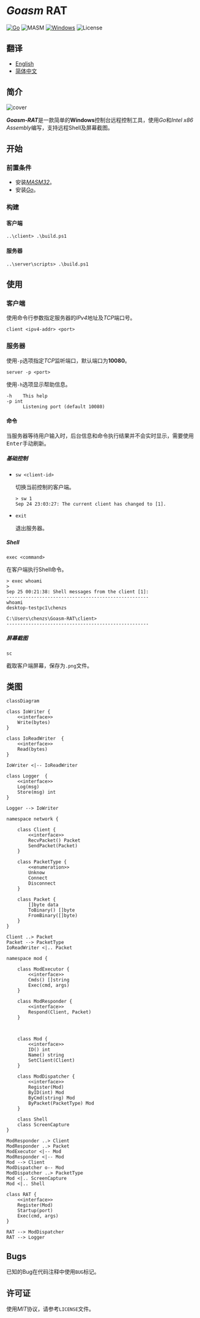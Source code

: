 # *Goasm* RAT

[![Go](docs/badges/Go-1.15.svg)](https://golang.org)
![MASM](docs/badges/MASM-8.svg)
[![Windows](docs/badges/Microsoft-Windows.svg)](https://www.microsoft.com/en-ie/windows)
![License](docs/badges/License-MIT.svg)

## 翻译

- [English](https://github.com/Zhuagenborn/Goasm-RAT/blob/master/README.md)
- [简体中文](https://github.com/Zhuagenborn/Goasm-RAT/blob/master/README-CN.md)

## 简介

![cover](cover.png)

***Goasm-RAT***是一款简单的**Windows**控制台远程控制工具，使用*Go*和*Intel x86 Assembly*编写，支持远程Shell及屏幕截图。

## 开始

### 前置条件

- 安装[*MASM32*](http://www.masm32.com)。
- 安装[*Go*](https://golang.org)。

### 构建

#### 客户端

```console
..\client> .\build.ps1
```

#### 服务器

```console
..\server\scripts> .\build.ps1
```

## 使用

### 客户端

使用命令行参数指定服务器的*IPv4*地址及*TCP*端口号。

```console
client <ipv4-addr> <port>
```

### 服务器

使用`-p`选项指定*TCP*监听端口，默认端口为**10080**。

```console
server -p <port>
```

使用`-h`选项显示帮助信息。

```console
-h    This help
-p int
      Listening port (default 10080)
```

#### 命令

当服务器等待用户输入时，后台信息和命令执行结果并不会实时显示，需要使用<kbd>Enter</kbd>手动刷新。

##### 基础控制

- ```console
  sw <client-id>
  ```

  切换当前控制的客户端。

  ```console
  > sw 1
  Sep 24 23:03:27: The current client has changed to [1].
  ```

- ```console
  exit
  ```

  退出服务器。

##### Shell

```console
exec <command>
```

在客户端执行Shell命令。

```console
> exec whoami
>
Sep 25 00:21:38: Shell messages from the client [1]:
----------------------------------------------------
whoami
desktop-testpc1\chenzs

C:\Users\chenzs\Goasm-RAT\client>
----------------------------------------------------
```

##### 屏幕截图

```console
sc
```

截取客户端屏幕，保存为`.png`文件。

## 类图

```mermaid
classDiagram

class IoWriter {
    <<interface>>
    Write(bytes)
}

class IoReadWriter  {
    <<interface>>
    Read(bytes)
}

IoWriter <|-- IoReadWriter

class Logger  {
    <<interface>>
    Log(msg)
    Store(msg) int
}

Logger --> IoWriter

namespace network {

    class Client {
        <<interface>>
        RecvPacket() Packet
        SendPacket(Packet)
    }

    class PacketType {
        <<enumeration>>
        Unknow
        Connect
        Disconnect
    }

    class Packet {
        []byte data
        ToBinary() []byte
        FromBinary([]byte)
    }
}

Client ..> Packet
Packet --> PacketType
IoReadWriter <|.. Packet

namespace mod {

    class ModExecutor {
        <<interface>>
        Cmds() []string
        Exec(cmd, args)
    }

    class ModResponder {
        <<interface>>
        Respond(Client, Packet)
    }



    class Mod {
        <<interface>>
        ID() int
        Name() string
        SetClient(Client)
    }

    class ModDispatcher {
        <<interface>>
        Register(Mod)
        ByID(int) Mod
        ByCmd(string) Mod
        ByPacket(PacketType) Mod
    }

    class Shell
    class ScreenCapture
}

ModResponder ..> Client
ModResponder ..> Packet
ModExecutor <|-- Mod
ModResponder <|-- Mod
Mod --> Client
ModDispatcher o-- Mod
ModDispatcher ..> PacketType
Mod <|.. ScreenCapture
Mod <|.. Shell

class RAT {
    <<interface>>
    Register(Mod)
    Startup(port)
    Exec(cmd, args)
}

RAT --> ModDispatcher
RAT --> Logger
```

## Bugs

已知的Bug在代码注释中使用`BUG`标记。

## 许可证

使用*MIT*协议，请参考`LICENSE`文件。